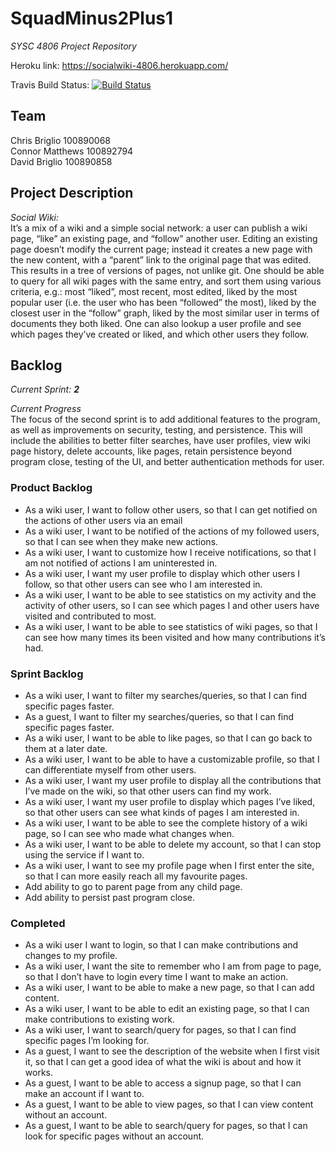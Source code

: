# SquadMinus2Plus1
_SYSC 4806 Project Repository_

Heroku link: https://socialwiki-4806.herokuapp.com/

Travis Build Status: 
[![Build Status](https://travis-ci.com/4806/SquadMinus2Plus1.svg?token=qmpV8nydhg7CsjJzighq&branch=master)](https://travis-ci.com/4806/SquadMinus2Plus1)

## Team
Chris Briglio 100890068 <br />
Connor Matthews 100892794 <br />
David Briglio 100890858

## Project Description
_Social Wiki:_ <br />
It’s a mix of a wiki and a simple social network: a user can publish a wiki page, “like” an existing page, and “follow” another user. Editing an existing page doesn’t modify the current page; instead it creates a new page with the new content, with a “parent” link to the original page that was edited. This results in a tree of versions of pages, not unlike git. One should be able to query for all wiki pages with the same entry, and sort them using various criteria, e.g.: most “liked”, most recent, most edited, liked by the most popular user (i.e. the user who has been “followed” the most), liked by the closest user in the “follow” graph, liked by the most similar user in terms of documents they both liked. One can also lookup a user profile and see which pages they’ve created or liked, and which other users they follow.

## Backlog
_Current Sprint: **2**_ <br />

_Current Progress_ <br />
The focus of the second sprint is to add additional features to the program, as well as improvements on security, testing, and persistence. This will include the abilities to better filter searches, have user profiles, view wiki page history, delete accounts, like pages, retain persistence beyond program close, testing of the UI, and better authentication methods for user.  

### Product Backlog
- As a wiki user, I want to follow other users, so that I can get notified on the actions of other users via an email
- As a wiki user, I want to be notified of the actions of my followed users, so that I can see when they make new actions.
- As a wiki user, I want to customize how I receive notifications, so that I am not notified of actions I am uninterested in.
- As a wiki user, I want my user profile to display which other users I follow, so that other users can see who I am interested in.
- As a wiki user, I want to be able to see statistics on my activity and the activity of other users, so I can see which pages I and other users have visited and contributed to most.
- As a wiki user, I want to be able to see statistics of wiki pages, so that I can see how many times its been visited and how many contributions it’s had.

### Sprint Backlog
- As a wiki user, I want to filter my searches/queries, so that I can find specific pages faster.
- As a guest, I want to filter my searches/queries, so that I can find specific pages faster.
- As a wiki user, I want to be able to like pages, so that I can go back to them at a later date.
- As a wiki user, I want to be able to have a customizable profile, so that I can differentiate myself from other users.
- As a wiki user, I want my user profile to display all the contributions that I’ve made on the wiki, so that other users can find my work.
- As a wiki user, I want my user profile to display which pages I’ve liked, so that other users can see what kinds of pages I am interested in.
- As a wiki user, I want to be able to see the complete history of a wiki page, so I can see who made what changes when.
- As a wiki user, I want to be able to delete my account, so that I can stop using the service if I want to.
- As a wiki user, I want to see my profile page when I first enter the site, so that I can more easily reach all my favourite pages.
- Add ability to go to parent page from any child page.
- Add ability to persist past program close.

### Completed
- As a wiki user I want to login, so that I can make contributions and changes to my profile.
- As a wiki user, I want the site to remember who I am from page to page, so that I don’t have to login every time I want to make an action.
- As a wiki user, I want to be able to make a new page, so that I can add content.
- As a wiki user, I want to be able to edit an existing page, so that I can make contributions to existing work.
- As a wiki user, I want to search/query for pages, so that I can find specific pages I’m looking for.
- As a guest, I want to see the description of the website when I first visit it, so that I can get a good idea of what the wiki is about and how it works.
- As a guest, I want to be able to access a signup page, so that I can make an account if I want to.
- As a guest, I want to be able to view pages, so that I can view content without an account.
- As a guest, I want to be able to search/query for pages, so that I can look for specific pages without an account.